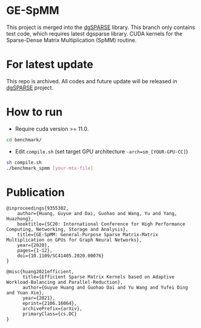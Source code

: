 GE-SpMM
===

This project is merged into the [dgSPARSE](https://dgsparse.github.io) library. This branch only contains test code, which requires latest dgsparse library.
CUDA kernels for the Sparse-Dense Matrix Multiplication (SpMM) routine. 

# For latest update
This repo is archived. All codes and future update will be released in [dgSPARSE](https://github.com/dgSPARSE/dgSPARSE-Library) project.



# How to run
* Require cuda version >= 11.0.
```bash
cd benchmark/
```
* Edit ```compile.sh``` (set target GPU architecture ```-arch=sm_[YOUR-GPU-CC]```)
```bash
sh compile.sh
./benchmark_spmm [your-mtx-file]
```

# Publication

```
@inproceedings{9355302,  
    author={Huang, Guyue and Dai, Guohao and Wang, Yu and Yang, Huazhong},  
    booktitle={SC20: International Conference for High Performance Computing, Networking, Storage and Analysis},   
    title={GE-SpMM: General-Purpose Sparse Matrix-Matrix Multiplication on GPUs for Graph Neural Networks},   
    year={2020},  
    pages={1-12},  
    doi={10.1109/SC41405.2020.00076}
}

@misc{huang2021efficient,
      title={Efficient Sparse Matrix Kernels based on Adaptive Workload-Balancing and Parallel-Reduction}, 
      author={Guyue Huang and Guohao Dai and Yu Wang and Yufei Ding and Yuan Xie},
      year={2021},
      eprint={2106.16064},
      archivePrefix={arXiv},
      primaryClass={cs.DC}
}

```
